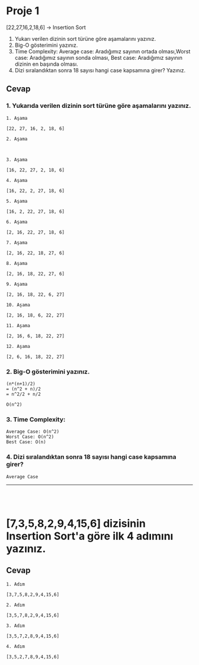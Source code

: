 # Proje 1
[22,27,16,2,18,6] -> Insertion Sort

1. Yukarı verilen dizinin sort türüne göre aşamalarını yazınız.
2. Big-O gösterimini yazınız.
3. Time Complexity: Average case: Aradığımız sayının ortada olması,Worst case: Aradığımız sayının sonda olması, Best case: Aradığımız sayının dizinin en başında olması.
4. Dizi sıralandıktan sonra 18 sayısı hangi case kapsamına girer? Yazınız.


## Cevap


### 1. Yukarıda verilen dizinin sort türüne göre aşamalarını yazınız.
``` 
1. Aşama

[22, 27, 16, 2, 18, 6] 

2. Aşama 



3. Aşama

[16, 22, 27, 2, 18, 6] 

4. Aşama

[16, 22, 2, 27, 18, 6] 

5. Aşama

[16, 2, 22, 27, 18, 6] 

6. Aşama

[2, 16, 22, 27, 18, 6] 

7. Aşama

[2, 16, 22, 18, 27, 6] 

8. Aşama

[2, 16, 18, 22, 27, 6] 

9. Aşama

[2, 16, 18, 22, 6, 27] 

10. Aşama

[2, 16, 18, 6, 22, 27] 

11. Aşama

[2, 16, 6, 18, 22, 27] 

12. Aşama

[2, 6, 16, 18, 22, 27] 
```

### 2. Big-O gösterimini yazınız.
``` 
(n*(n+1)/2) 
= (n^2 + n)/2 
= n^2/2 + n/2

O(n^2)
``` 

### 3. Time Complexity: 
``` 
Average Case: O(n^2)
Worst Case: O(n^2)
Best Case: O(n)
``` 

### 4. Dizi sıralandıktan sonra 18 sayısı hangi case kapsamına girer?
``` 
Average Case
``` 
-------------------------------------------------------------------------------------------------
<br>
<br>

# [7,3,5,8,2,9,4,15,6] dizisinin Insertion Sort'a göre ilk 4 adımını yazınız.

## Cevap
```
1. Adım

[3,7,5,8,2,9,4,15,6]

2. Adım

[3,5,7,8,2,9,4,15,6]

3. Adım

[3,5,7,2,8,9,4,15,6]

4. Adım

[3,5,2,7,8,9,4,15,6]
```